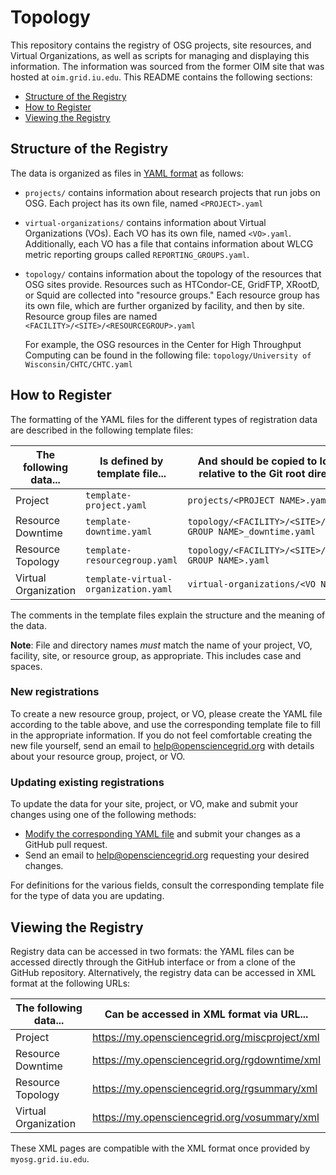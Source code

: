 Topology
========


This repository contains the registry of OSG projects, site resources, and Virtual Organizations, as well as
scripts for managing and displaying this information.
The information was sourced from the former OIM site that was hosted at `oim.grid.iu.edu`.
This README contains the following sections:

- [Structure of the Registry](#structure-of-the-registry)
- [How to Register](#how-to-register)
- [Viewing the Registry](#accessing-the-data)


Structure of the Registry
-------------------------

The data is organized as files in [YAML format](https://en.wikipedia.org/wiki/YAML)
as follows:

-   `projects/` contains information about research projects that run jobs on OSG.
    Each project has its own file, named `<PROJECT>.yaml`

-   `virtual-organizations/` contains information about Virtual Organizations
    (VOs).
    Each VO has its own file, named `<VO>.yaml`.
    Additionally, each VO has a file that contains information about WLCG metric reporting groups called
    `REPORTING_GROUPS.yaml`.

-   `topology/` contains information about the topology of the resources that OSG sites provide.
    Resources such as HTCondor-CE, GridFTP, XRootD, or Squid are collected into "resource groups." 
    Each resource group has its own file, which are further organized by facility, and then by site.
    Resource group files are named `<FACILITY>/<SITE>/<RESOURCEGROUP>.yaml`

    For example, the OSG resources in the Center for High Throughput Computing can be found in the following file:
    `topology/University of Wisconsin/CHTC/CHTC.yaml`


How to Register
---------------

The formatting of the YAML files for the different types of registration data are described in the following template
files:

| The following data... | Is defined by template file...       | And should be copied to location, relative to the Git root directory... |
|-----------------------|--------------------------------------|-------------------------------------------------------------------------|
| Project               | `template-project.yaml`              | `projects/<PROJECT NAME>.yaml`                                          |
| Resource Downtime     | `template-downtime.yaml`             | `topology/<FACILITY>/<SITE>/<RESOURCE GROUP NAME>_downtime.yaml`        |
| Resource Topology     | `template-resourcegroup.yaml`        | `topology/<FACILITY>/<SITE>/<RESOURCE GROUP NAME>.yaml`                 |
| Virtual Organization  | `template-virtual-organization.yaml` | `virtual-organizations/<VO NAME>.yaml`                                  |

The comments in the template files explain the structure and the meaning of the data.

**Note**: File and directory names _must_ match the name of your project, VO,
facility, site, or resource group, as appropriate.  This includes case and
spaces.

### New registrations ###

To create a new resource group, project, or VO, please create the YAML file according to the table above, and use the
corresponding template file to fill in the appropriate information.
If you do not feel comfortable creating the new file yourself, send an email to <help@opensciencegrid.org> with
details about your resource group, project, or VO.

### Updating existing registrations ###

To update the data for your site, project, or VO, make and submit your changes using one of the following methods:

- [Modify the corresponding YAML file](https://help.github.com/articles/editing-files-in-your-repository/) and submit
  your changes as a GitHub pull request.
- Send an email to <help@opensciencegrid.org> requesting your desired changes.

For definitions for the various fields, consult the corresponding template file for the type of data you are updating.


Viewing the Registry
--------------------

Registry data can be accessed in two formats: the YAML files can be accessed directly through the GitHub interface or
from a clone of the GitHub repository.
Alternatively, the registry data can be accessed in XML format at the following URLs:

| The following data... | Can be accessed in XML format via URL...         |
|-----------------------|--------------------------------------------------|
| Project               | <https://my.opensciencegrid.org/miscproject/xml> |
| Resource Downtime     | <https://my.opensciencegrid.org/rgdowntime/xml>  |
| Resource Topology     | <https://my.opensciencegrid.org/rgsummary/xml>   |
| Virtual Organization  | <https://my.opensciencegrid.org/vosummary/xml>   |

These XML pages are compatible with the XML format once provided by `myosg.grid.iu.edu`.
